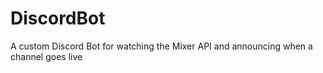 # DiscordBot
A custom Discord Bot for watching the Mixer API and announcing when a channel goes live
